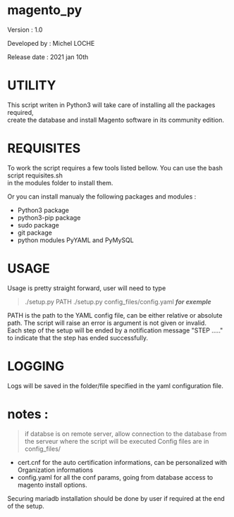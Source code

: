 #  magento_py 

Version : 1.0  

Developed by : Michel LOCHE   

Release date : 2021 jan 10th  

#  UTILITY    

This script writen in Python3 will take care of installing all the packages required,  
 create the database and install Magento software in its community edition.  



# REQUISITES 

To work the script requires a few tools listed bellow. You can use the bash script requisites.sh   
in the modules folder to install them.  

Or you can install manualy the following packages and modules :   
 - Python3 package
 - python3-pip package 
 - sudo package
 - git package
 - python modules PyYAML and PyMySQL


#  USAGE  


Usage is pretty straight forward, user will need to type 

>./setup.py PATH
>./setup.py config_files/config.yaml                       ***for exemple***




PATH is the path to the YAML config file, can be either relative or absolute path. The script will 
raise an error is argument is not given or invalid.  
Each step of the setup will be ended by a notification message "STEP ....." to indicate that the
step has ended successfully.  

# LOGGING 
Logs will be saved in the folder/file specified in the yaml configuration file.  


# notes :  
>if databse is on remote server, allow connection to the database from the serveur where the script will be executed
Config files are in config_files/  
 - cert.cnf for the auto certification informations, can be personalized with Organization informations
 - config.yaml for all the conf params, going from database access to magento install options.


Securing mariadb installation should be done by user if required at the end of the setup.



